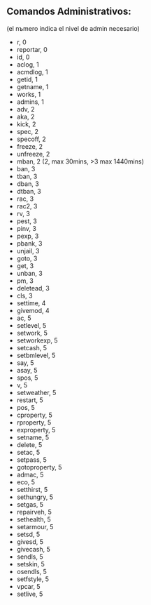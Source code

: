 ## Comandos Administrativos:

(el nъmero indica el nivel de admin necesario)

- r, 0
- reportar, 0
- id, 0
- aclog, 1
- acmdlog, 1
- getid, 1
- getname, 1
- works, 1
- admins, 1
- adv, 2
- aka, 2
- kick, 2
- spec, 2
- specoff, 2
- freeze, 2
- unfreeze, 2
- mban, 2 (2, max 30mins, >3 max 1440mins)
- ban, 3
- tban, 3
- dban, 3
- dtban, 3
- rac, 3
- rac2, 3
- rv, 3
- pest, 3
- pinv, 3
- pexp, 3
- pbank, 3
- unjail, 3
- goto, 3
- get, 3
- unban, 3
- pm, 3
- deletead, 3
- cls, 3
- settime, 4
- givemod, 4
- ac, 5
- setlevel, 5
- setwork, 5
- setworkexp, 5
- setcash, 5
- setbmlevel, 5
- say, 5
- asay, 5
- spos, 5
- v, 5
- setweather, 5
- restart, 5
- pos, 5
- cproperty, 5
- rproperty, 5
- exproperty, 5
- setname, 5
- delete, 5
- setac, 5
- setpass, 5
- gotoproperty, 5
- admac, 5
- eco, 5
- setthirst, 5
- sethungry, 5
- setgas, 5
- repairveh, 5
- sethealth, 5
- setarmour, 5
- setsd, 5
- givesd, 5
- givecash, 5
- sendls, 5
- setskin, 5
- osendls, 5
- setfstyle, 5
- vpcar, 5
- setlive, 5